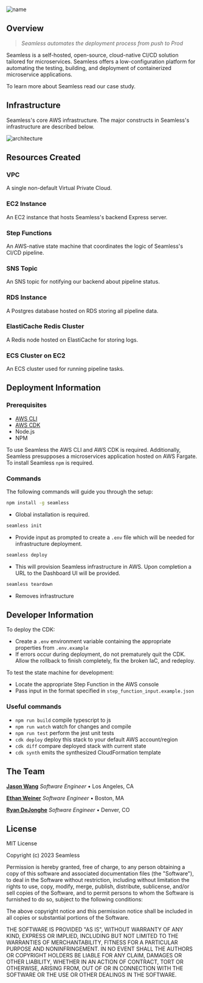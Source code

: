 ![name](https://user-images.githubusercontent.com/74154385/228689679-1de28721-ca1d-4a6a-a7a9-dbcf26c54f59.png)

## Overview

> _Seamless automates the deployment process from push to Prod_

Seamless is a self-hosted, open-source, cloud-native CI/CD solution tailored for microservices. Seamless offers a low-configuration platform for automating the testing, building, and deployment of containerized microservice applications.

To learn more about Seamless read our case study.

## Infrastructure

Seamless's core AWS infrastructure. The major constructs in Seamless's infrastructure are described below.

![architecture](https://user-images.githubusercontent.com/74154385/228690435-514f976b-40e0-482a-80de-3685aec20f9c.png)

## Resources Created

### VPC

A single non-default Virtual Private Cloud.

### EC2 Instance

An EC2 instance that hosts Seamless's backend Express server.

### Step Functions

An AWS-native state machine that coordinates the logic of Seamless's CI/CD pipeline.

### SNS Topic

An SNS topic for notifying our backend about pipeline status.

### RDS Instance

A Postgres database hosted on RDS storing all pipeline data.

### ElastiCache Redis Cluster

A Redis node hosted on ElastiCache for storing logs.

### ECS Cluster on EC2

An ECS cluster used for running pipeline tasks.

## Deployment Information

### Prerequisites

- [AWS CLI](https://docs.aws.amazon.com/cli/index.html)
- [AWS CDK](https://docs.aws.amazon.com/cdk/api/v2/)
- Node.js
- NPM

To use Seamless the AWS CLI and AWS CDK is required. Additionally, Seamless presupposes a microservices application hosted on AWS Fargate. To install Seamless `npm` is required.

### Commands

The following commands will guide you through the setup:

```sh
npm install -g seamless
```

- Global installation is required.

```sh
seamless init
```

- Provide input as prompted to create a `.env` file which will be needed for infrastructure deployment.

```sh
seamless deploy
```
- This will provision Seamless infrastructure in AWS. Upon completion a URL to the Dashboard UI will be provided.

```sh
seamless teardown
```
- Removes infrastructure

## Developer Information

To deploy the CDK:

- Create a `.env` environment variable containing the appropriate properties from `.env.example`
- If errors occur during deployment, do not prematurely quit the CDK. Allow the rollback to finish completely, fix the broken IaC, and redeploy.

To test the state machine for development:

- Locate the appropriate Step Function in the AWS console
- Pass input in the format specified in `step_function_input.example.json`

### Useful commands

- `npm run build` compile typescript to js
- `npm run watch` watch for changes and compile
- `npm run test` perform the jest unit tests
- `cdk deploy` deploy this stack to your default AWS account/region
- `cdk diff` compare deployed stack with current state
- `cdk synth` emits the synthesized CloudFormation template

## The Team
**<a href="https://github.com/jasonherngwang" target="_blank">Jason Wang</a>** _Software Engineer_ • Los Angeles, CA

**<a href="https://github.com/ethanjweiner" target="_blank">Ethan Weiner</a>** _Software Engineer_ • Boston, MA

**<a href="https://github.com/RDeJonghe" target="_blank">Ryan DeJonghe</a>** _Software Engineer_ • Denver, CO

## License

MIT License

Copyright (c) 2023 Seamless

Permission is hereby granted, free of charge, to any person obtaining a copy of this software and associated documentation files (the "Software"), to deal in the Software without restriction, including without limitation the rights to use, copy, modify, merge, publish, distribute, sublicense, and/or sell copies of the Software, and to permit persons to whom the Software is furnished to do so, subject to the following conditions:

The above copyright notice and this permission notice shall be included in all copies or substantial portions of the Software.

THE SOFTWARE IS PROVIDED "AS IS", WITHOUT WARRANTY OF ANY KIND, EXPRESS OR IMPLIED, INCLUDING BUT NOT LIMITED TO THE WARRANTIES OF MERCHANTABILITY, FITNESS FOR A PARTICULAR PURPOSE AND NONINFRINGEMENT. IN NO EVENT SHALL THE AUTHORS OR COPYRIGHT HOLDERS BE LIABLE FOR ANY CLAIM, DAMAGES OR OTHER LIABILITY, WHETHER IN AN ACTION OF CONTRACT, TORT OR OTHERWISE, ARISING FROM, OUT OF OR IN CONNECTION WITH THE SOFTWARE OR THE USE OR OTHER DEALINGS IN THE SOFTWARE.
